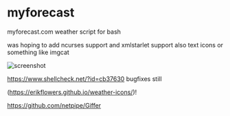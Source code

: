 # myforecast
myforecast.com weather script for bash

was hoping to add ncurses support and xmlstarlet support
also text icons or something like imgcat

![screenshot ](screenshot.png)

https://www.shellcheck.net/?id=cb37630 bugfixes still

(https://erikflowers.github.io/weather-icons/)!

https://github.com/netpipe/Giffer
